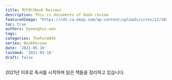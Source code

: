 ```yaml
---
title: 북리뷰(Book Review)
description: This is documents of book review
featuredImage: "https://cdn.ca.emap.com/wp-content/uploads/sites/12/2020/05/xindex-page-book-of-books.jpg"
toc: true
authors: byeonghui-won
tags:
categories: TheFarm845
series: BookReview
date: '2021-05-16'
lastmod: '2021-05-16'
draft: false
---
```


2021년 이후로 독서를 시작하며 읽은 책들을 정리하고 있습니다. 
